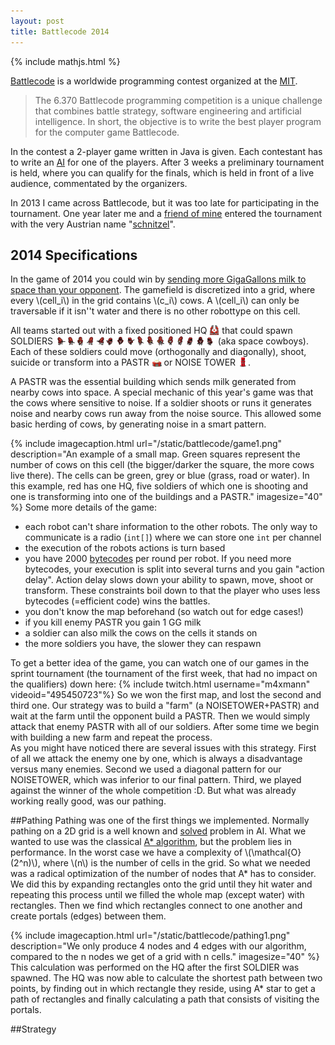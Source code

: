 ```yaml
---
layout: post
title: Battlecode 2014
---
```

{% include mathjs.html %}

[Battlecode](http://www.battlecode.org) is a worldwide programming contest organized at the [MIT](http://mit.edu).
> The 6.370 Battlecode programming competition is a unique challenge that combines battle strategy, software engineering and artificial intelligence. In short, the objective is to write the best player program for the computer game Battlecode.

In the contest a 2-player game written in Java is given. Each contestant has to write an [AI](http://en.wikipedia.org/wiki/Artificial_intelligence) for one of the players. After 3 weeks a preliminary tournament is held, where you can qualify for the finals, which is held in front of a live audience, commentated by the organizers.

In 2013 I came across Battlecode, but it was too late for participating in the tournament.
One year later me and a [friend of mine](https://www.github.com/juanolon) entered the tournament with the very Austrian name "[schnitzel](https://github.com/david-westreicher/schnitzel)".

## 2014 Specifications
In the game of 2014 you could win by [sending more GigaGallons milk to space than your opponent](https://github.com/battlecode/battlecode-server/blob/2014-1.3.3/specs.md).
The gamefield is discretized into a grid, where every \\(cell_i\\) in the grid contains \\(c_i\\) cows.
A \\(cell_i\\) can only be traversable if it isn''t water and there is no other robottype on this cell.

All teams started out with a fixed positioned HQ <img style="display:inline;height:1rem;vertical-align:top" src="/static/battlecode/hq1.png"/> that could spawn SOLDIERS <img style="display: inline;vertical-align:top;height:1rem" src="/static/battlecode/soldier1.png"/> (aka space cowboys). Each of these soldiers could move (orthogonally and diagonally), shoot, suicide or transform into a PASTR <img style="display: inline;vertical-align:top;height:1rem" src="/static/battlecode/pastr1.png"/> or NOISE TOWER <img style="display: inline;vertical-align:top;height:1rem" src="/static/battlecode/noisetower1.png"/>.

A PASTR was the essential building which sends milk generated from nearby cows into space.
A special mechanic of this year's game was that the cows where sensitive to noise.
If a soldier shoots or runs it generates noise and nearby cows run away from the noise source.
This allowed some basic herding of cows, by generating noise in a smart pattern.


{% include imagecaption.html url="/static/battlecode/game1.png" description="An example of a small map. Green squares represent the number of cows on this cell (the bigger/darker the square, the more cows live there). The cells can be green, grey or blue (grass, road or water). In this example, red has one HQ, five soldiers of which one is shooting and one is transforming into one of the buildings and a PASTR." imagesize="40" %}
Some more details of the game:

* each robot can't share information to the other robots. The only way to communicate is a radio (```int[]```) where we can store one ```int``` per channel
* the execution of the robots actions is turn based
* you have 2000 [bytecodes](http://en.wikipedia.org/wiki/Java_bytecode) per round per robot.
	If you need more bytecodes, your execution is split into several turns and you gain "action delay". Action delay slows down your ability to spawn, move, shoot or transform.
	These constraints boil down to that the player who uses less bytecodes (=efficient code) wins the battles.
* you don't know the map beforehand (so watch out for edge cases!)
* if you kill enemy PASTR you gain 1 GG milk
* a soldier can also milk the cows on the cells it stands on
* the more soldiers you have, the slower they can respawn

To get a better idea of the game, you can watch one of our games in the sprint tournament (the tournament of the first week, that had no impact on the qualifiers) down here:
{% include twitch.html username="m4xmann" videoid="495450723"%}
So we won the first map, and lost the second and third one. Our strategy was to build a "farm" (a NOISETOWER+PASTR) and wait at the farm until the opponent build a PASTR.
Then we would simply attack that enemy PASTR with all of our soldiers. After some time we begin with building a new farm and repeat the process.  
As you might have noticed there are several issues with this strategy. First of all we attack the enemy one by one, which is always a disadvantage versus many enemies.
Second we used a diagonal pattern for our NOISETOWER, which was inferior to our final pattern. Third, we played against the winner of the whole competition :D.
But what was already working really good, was our pathing.

##Pathing
Pathing was one of the first things we implemented.
Normally pathing on a 2D grid is a well known and [solved](http://en.wikipedia.org/wiki/Pathfinding#Algorithms) problem in AI.
What we wanted to use was the classical [A* algorithm](http://en.wikipedia.org/wiki/A*_search_algorithm), but the problem lies in performance.
In the worst case we have a complexity of \\(\mathcal{O}(2^n)\\), where \\(n\\) is the number of cells in the grid.
So what we needed was a radical optimization of the number of nodes that A* has to consider.
We did this by expanding rectangles onto the grid until they hit water and repeating this process until we filled the whole map (except water) with rectangles.
Then we find which rectangles connect to one another and create portals (edges) between them.

{% include imagecaption.html url="/static/battlecode/pathing1.png" description="We only produce 4 nodes and 4 edges with our algorithm, compared to the n nodes we get of a grid with n cells." imagesize="40" %}
This calculation was performed on the HQ after the first SOLDIER was spawned. 
The HQ was now able to calculate the shortest path between two points, by finding out in which rectangle they reside, using A* star to get a path of rectangles and finally calculating a path that consists of visiting the portals. 


##Strategy
